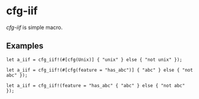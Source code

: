# cfg-iif

*cfg-iif* is simple macro.

## Examples

```
let a_iif = cfg_iif!(#[cfg(Unix)] { "unix" } else { "not unix" });
```

```
let a_iif = cfg_iif!(#[cfg(feature = "has_abc")] { "abc" } else { "not abc" });
```

```
let a_iif = cfg_iif!(feature = "has_abc" { "abc" } else { "not abc" });
```
